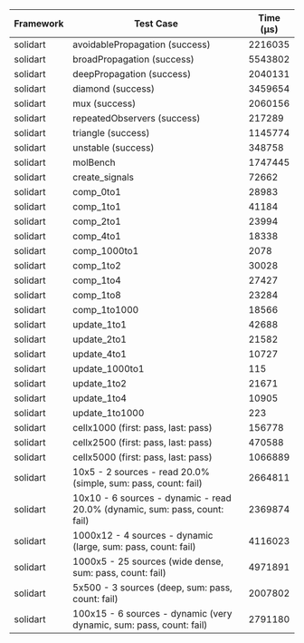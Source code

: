 | Framework | Test Case | Time (μs) |
| --- | --- | --- |
| solidart | avoidablePropagation (success) | 2216035 |
| solidart | broadPropagation (success) | 5543802 |
| solidart | deepPropagation (success) | 2040131 |
| solidart | diamond (success) | 3459654 |
| solidart | mux (success) | 2060156 |
| solidart | repeatedObservers (success) | 217289 |
| solidart | triangle (success) | 1145774 |
| solidart | unstable (success) | 348758 |
| solidart | molBench | 1747445 |
| solidart | create_signals | 72662 |
| solidart | comp_0to1 | 28983 |
| solidart | comp_1to1 | 41184 |
| solidart | comp_2to1 | 23994 |
| solidart | comp_4to1 | 18338 |
| solidart | comp_1000to1 | 2078 |
| solidart | comp_1to2 | 30028 |
| solidart | comp_1to4 | 27427 |
| solidart | comp_1to8 | 23284 |
| solidart | comp_1to1000 | 18566 |
| solidart | update_1to1 | 42688 |
| solidart | update_2to1 | 21582 |
| solidart | update_4to1 | 10727 |
| solidart | update_1000to1 | 115 |
| solidart | update_1to2 | 21671 |
| solidart | update_1to4 | 10905 |
| solidart | update_1to1000 | 223 |
| solidart | cellx1000 (first: pass, last: pass) | 156778 |
| solidart | cellx2500 (first: pass, last: pass) | 470588 |
| solidart | cellx5000 (first: pass, last: pass) | 1066889 |
| solidart | 10x5 - 2 sources - read 20.0% (simple, sum: pass, count: fail) | 2664811 |
| solidart | 10x10 - 6 sources - dynamic - read 20.0% (dynamic, sum: pass, count: fail) | 2369874 |
| solidart | 1000x12 - 4 sources - dynamic (large, sum: pass, count: fail) | 4116023 |
| solidart | 1000x5 - 25 sources (wide dense, sum: pass, count: fail) | 4971891 |
| solidart | 5x500 - 3 sources (deep, sum: pass, count: fail) | 2007802 |
| solidart | 100x15 - 6 sources - dynamic (very dynamic, sum: pass, count: fail) | 2791180 |
